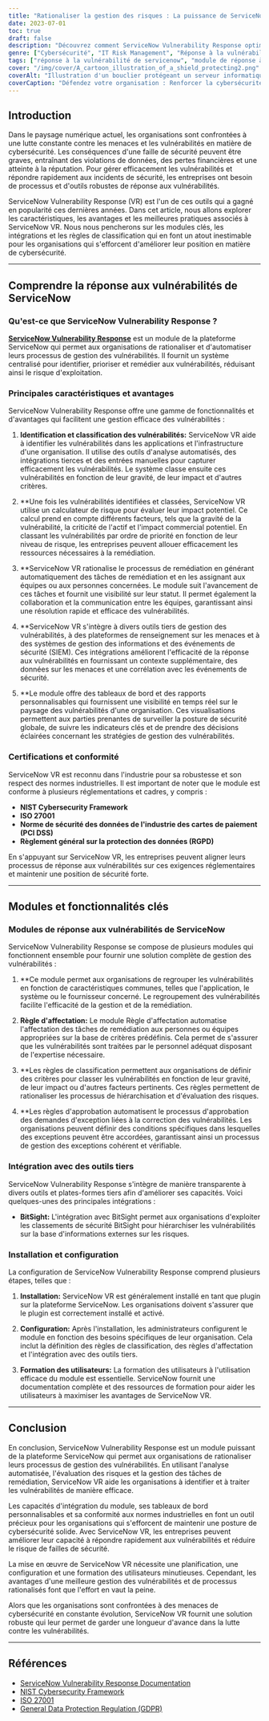 ```yaml
---
title: "Rationaliser la gestion des risques : La puissance de ServiceNow Vulnerability Response"
date: 2023-07-01
toc: true
draft: false
description: "Découvrez comment ServiceNow Vulnerability Response optimise la gestion des risques en rationalisant l'identification des vulnérabilités, leur hiérarchisation et leur remédiation."
genre: ["Cybersécurité", "IT Risk Management", "Réponse à la vulnérabilité", "ServiceNow", "Automatisation de la sécurité", "Conformité", "Renseignements sur les menaces", "Incident Management", "Identification des vulnérabilités", "Stratégies de remédiation"]
tags: ["réponse à la vulnérabilité de servicenow", "module de réponse à la vulnérabilité de servicenow", "réponse à la vulnérabilité de l'application servicenow", "réponse à la vulnérabilité dans servicenow", "module de gestion de la vulnérabilité de servicenow", "Les notifications push de servicenow ne fonctionnent pas", "servicenow calculateur de risque de réponse à la vulnérabilité", "certification de la réponse à la vulnérabilité de servicenow", "règles de classification des réponses aux vulnérabilités de servicenow", "servicenow vulnerability response remediation task", "servicenow vulnerability response ci lookup rules", "servicenow réponse à la vulnérabilité intégration d'un tiers", "valeurs de gravité des événements servicenow", "tableaux de bord de réponse aux vulnérabilités de servicenow", "groupes de réaction à la vulnérabilité de servicenow", "règles d'affectation des réponses aux vulnérabilités de servicenow", "application de réponse aux vulnérabilités servicenow", "règles d'approbation des réponses aux vulnérabilités de servicenow", "servicenow réponse à la vulnérabilité approbation de l'exception", "servicenow vulnerability response setup assistant", "servicenow vulnérabilité réponse rest api", "servicenow application vulnerability response integrations", "servicenow application vulnerability response roles", "avantages de la réponse à la vulnérabilité servicenow", "plan de réponse à la vulnérabilité de servicenow", "base de connaissances servicenow sur la réponse aux vulnérabilités", "bitsight servicenow réponse à la vulnérabilité", "tableau de bord ciso de la réponse aux vulnérabilités de servicenow", "groupes de classification de la réponse aux vulnérabilités servicenow", "servicenow vulnerability response ci matching"]
cover: "/img/cover/A_cartoon_illustration_of_a_shield_protecting2.png"
coverAlt: "Illustration d'un bouclier protégeant un serveur informatique des cybermenaces."
coverCaption: "Défendez votre organisation : Renforcer la cybersécurité avec ServiceNow Vulnerability Response"
---
```


## Introduction

Dans le paysage numérique actuel, les organisations sont confrontées à une lutte constante contre les menaces et les vulnérabilités en matière de cybersécurité. Les conséquences d'une faille de sécurité peuvent être graves, entraînant des violations de données, des pertes financières et une atteinte à la réputation. Pour gérer efficacement les vulnérabilités et répondre rapidement aux incidents de sécurité, les entreprises ont besoin de processus et d'outils robustes de réponse aux vulnérabilités.

ServiceNow Vulnerability Response (VR) est l'un de ces outils qui a gagné en popularité ces dernières années. Dans cet article, nous allons explorer les caractéristiques, les avantages et les meilleures pratiques associés à ServiceNow VR. Nous nous pencherons sur les modules clés, les intégrations et les règles de classification qui en font un atout inestimable pour les organisations qui s'efforcent d'améliorer leur position en matière de cybersécurité.

______

## Comprendre la réponse aux vulnérabilités de ServiceNow

### Qu'est-ce que ServiceNow Vulnerability Response ?

[**ServiceNow Vulnerability Response**](https://www.servicenow.com/uk/products/vulnerability-response.html) est un module de la plateforme ServiceNow qui permet aux organisations de rationaliser et d'automatiser leurs processus de gestion des vulnérabilités. Il fournit un système centralisé pour identifier, prioriser et remédier aux vulnérabilités, réduisant ainsi le risque d'exploitation.

### Principales caractéristiques et avantages

ServiceNow Vulnerability Response offre une gamme de fonctionnalités et d'avantages qui facilitent une gestion efficace des vulnérabilités :

1. **Identification et classification des vulnérabilités:** ServiceNow VR aide à identifier les vulnérabilités dans les applications et l'infrastructure d'une organisation. Il utilise des outils d'analyse automatisés, des intégrations tierces et des entrées manuelles pour capturer efficacement les vulnérabilités. Le système classe ensuite ces vulnérabilités en fonction de leur gravité, de leur impact et d'autres critères.

2. **Une fois les vulnérabilités identifiées et classées, ServiceNow VR utilise un calculateur de risque pour évaluer leur impact potentiel. Ce calcul prend en compte différents facteurs, tels que la gravité de la vulnérabilité, la criticité de l'actif et l'impact commercial potentiel. En classant les vulnérabilités par ordre de priorité en fonction de leur niveau de risque, les entreprises peuvent allouer efficacement les ressources nécessaires à la remédiation.

3. **ServiceNow VR rationalise le processus de remédiation en générant automatiquement des tâches de remédiation et en les assignant aux équipes ou aux personnes concernées. Le module suit l'avancement de ces tâches et fournit une visibilité sur leur statut. Il permet également la collaboration et la communication entre les équipes, garantissant ainsi une résolution rapide et efficace des vulnérabilités.

4. **ServiceNow VR s'intègre à divers outils tiers de gestion des vulnérabilités, à des plateformes de renseignement sur les menaces et à des systèmes de gestion des informations et des événements de sécurité (SIEM). Ces intégrations améliorent l'efficacité de la réponse aux vulnérabilités en fournissant un contexte supplémentaire, des données sur les menaces et une corrélation avec les événements de sécurité.

5. **Le module offre des tableaux de bord et des rapports personnalisables qui fournissent une visibilité en temps réel sur le paysage des vulnérabilités d'une organisation. Ces visualisations permettent aux parties prenantes de surveiller la posture de sécurité globale, de suivre les indicateurs clés et de prendre des décisions éclairées concernant les stratégies de gestion des vulnérabilités.

### Certifications et conformité

ServiceNow VR est reconnu dans l'industrie pour sa robustesse et son respect des normes industrielles. Il est important de noter que le module est conforme à plusieurs réglementations et cadres, y compris :

- **NIST Cybersecurity Framework**
- **ISO 27001**
- **Norme de sécurité des données de l'industrie des cartes de paiement (PCI DSS)**
- **Règlement général sur la protection des données (RGPD)**

En s'appuyant sur ServiceNow VR, les entreprises peuvent aligner leurs processus de réponse aux vulnérabilités sur ces exigences réglementaires et maintenir une position de sécurité forte.

______

## Modules et fonctionnalités clés

### Modules de réponse aux vulnérabilités de ServiceNow

ServiceNow Vulnerability Response se compose de plusieurs modules qui fonctionnent ensemble pour fournir une solution complète de gestion des vulnérabilités :

1. **Ce module permet aux organisations de regrouper les vulnérabilités en fonction de caractéristiques communes, telles que l'application, le système ou le fournisseur concerné. Le regroupement des vulnérabilités facilite l'efficacité de la gestion et de la remédiation.

2. **Règle d'affectation:** Le module Règle d'affectation automatise l'affectation des tâches de remédiation aux personnes ou équipes appropriées sur la base de critères prédéfinis. Cela permet de s'assurer que les vulnérabilités sont traitées par le personnel adéquat disposant de l'expertise nécessaire.

3. **Les règles de classification permettent aux organisations de définir des critères pour classer les vulnérabilités en fonction de leur gravité, de leur impact ou d'autres facteurs pertinents. Ces règles permettent de rationaliser les processus de hiérarchisation et d'évaluation des risques.

4. **Les règles d'approbation automatisent le processus d'approbation des demandes d'exception liées à la correction des vulnérabilités. Les organisations peuvent définir des conditions spécifiques dans lesquelles des exceptions peuvent être accordées, garantissant ainsi un processus de gestion des exceptions cohérent et vérifiable.

### Intégration avec des outils tiers

ServiceNow Vulnerability Response s'intègre de manière transparente à divers outils et plates-formes tiers afin d'améliorer ses capacités. Voici quelques-unes des principales intégrations :

- **BitSight:** L'intégration avec BitSight permet aux organisations d'exploiter les classements de sécurité BitSight pour hiérarchiser les vulnérabilités sur la base d'informations externes sur les risques.

### Installation et configuration

La configuration de ServiceNow Vulnerability Response comprend plusieurs étapes, telles que :

1. **Installation:** ServiceNow VR est généralement installé en tant que plugin sur la plateforme ServiceNow. Les organisations doivent s'assurer que le plugin est correctement installé et activé.

2. **Configuration:** Après l'installation, les administrateurs configurent le module en fonction des besoins spécifiques de leur organisation. Cela inclut la définition des règles de classification, des règles d'affectation et l'intégration avec des outils tiers.

3. **Formation des utilisateurs:** La formation des utilisateurs à l'utilisation efficace du module est essentielle. ServiceNow fournit une documentation complète et des ressources de formation pour aider les utilisateurs à maximiser les avantages de ServiceNow VR.

______

## Conclusion

En conclusion, ServiceNow Vulnerability Response est un module puissant de la plateforme ServiceNow qui permet aux organisations de rationaliser leurs processus de gestion des vulnérabilités. En utilisant l'analyse automatisée, l'évaluation des risques et la gestion des tâches de remédiation, ServiceNow VR aide les organisations à identifier et à traiter les vulnérabilités de manière efficace.

Les capacités d'intégration du module, ses tableaux de bord personnalisables et sa conformité aux normes industrielles en font un outil précieux pour les organisations qui s'efforcent de maintenir une posture de cybersécurité solide. Avec ServiceNow VR, les entreprises peuvent améliorer leur capacité à répondre rapidement aux vulnérabilités et réduire le risque de failles de sécurité.

La mise en œuvre de ServiceNow VR nécessite une planification, une configuration et une formation des utilisateurs minutieuses. Cependant, les avantages d'une meilleure gestion des vulnérabilités et de processus rationalisés font que l'effort en vaut la peine.

Alors que les organisations sont confrontées à des menaces de cybersécurité en constante évolution, ServiceNow VR fournit une solution robuste qui leur permet de garder une longueur d'avance dans la lutte contre les vulnérabilités.

______

## Références

- [ServiceNow Vulnerability Response Documentation](https://docs.servicenow.com/)
- [NIST Cybersecurity Framework](https://www.nist.gov/cyberframework)
- [ISO 27001](https://www.iso.org/isoiec-27001-information-security.html)
- [General Data Protection Regulation (GDPR)](https://gdpr.eu/)
